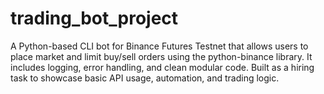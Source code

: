 # trading_bot_project
A Python-based CLI bot for Binance Futures Testnet that allows users to place market and limit buy/sell orders using the python-binance library. It includes logging, error handling, and clean modular code. Built as a hiring task to showcase basic API usage, automation, and trading logic.
